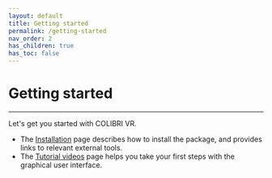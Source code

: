 ```yaml
---
layout: default
title: Getting started
permalink: /getting-started
nav_order: 2
has_children: true
has_toc: false
---
```


# Getting started

* * *

Let's get you started with COLIBRI VR.

- The [Installation](https://caor-mines-paristech.github.io/colibri-vr/getting-started/installation) page describes how to install the package, and provides links to relevant external tools.
- The [Tutorial videos](https://caor-mines-paristech.github.io/colibri-vr/getting-started/tutorial-videos) page helps you take your first steps with the graphical user interface.
